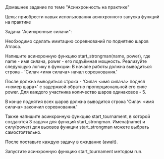 Домашнее задание по теме "Асинхронность на практике"

Цель: приобрести навык использования асинхронного запуска функций на практике

Задача "Асинхронные силачи":

Необходимо сделать имитацию соревнований по поднятию шаров Атласа.

Напишите асинхронную функцию start_strongman(name, power), где name - имя силача, power - его подъёмная мощность. Реализуйте следующую логику в функции:
В начале работы должна выводиться строка - 'Силач <имя силача> начал соревнования.'

После должна выводиться строка - 'Силач <имя силача> поднял <номер шара>' с задержкой обратно пропорциональной его силе power. Для каждого участника количество шаров одинаковое - 5.

В конце поднятия всех шаров должна выводится строка 'Силач <имя силача> закончил соревнования.'

Также напишите асинхронную функцию start_tournament, в которой создаются 3 задачи для функций start_strongman. Имена(name) и силу(power) для вызовов функции start_strongman можете выбрать самостоятельно.

После поставьте каждую задачу в ожидание (await).

Запустите асинхронную функцию start_tournament методом run.
